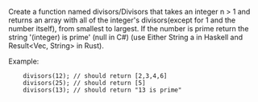Create a function named divisors/Divisors that takes an integer n > 1 and returns an array with all of the integer's divisors(except for 1 and the number itself), from smallest to largest. If the number is prime return the string '(integer) is prime' (null in C#) (use Either String a in Haskell and Result<Vec<u32>, String> in Rust).

Example:
```
    divisors(12); // should return [2,3,4,6]
    divisors(25); // should return [5]
    divisors(13); // should return "13 is prime"
```